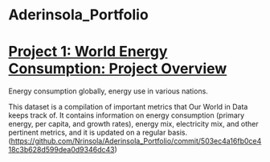 # Aderinsola_Portfolio

# [Project 1: World Energy Consumption: Project Overview](https://github.com/Nrinsola/Aderinsola_Portfolio)
Energy consumption globally, energy use in various nations.

 This dataset is a compilation of important metrics that Our World in Data keeps track of. It contains information on energy consumption (primary energy, per capita, and growth rates), energy mix, electricity mix, and other pertinent metrics, and it is updated on a regular basis.
(https://github.com/Nrinsola/Aderinsola_Portfolio/commit/503ec4a16fb0ce418c3b628d599dea0d9346dc43)
